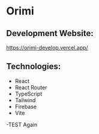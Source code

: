 # Orimi

## Development Website:
https://orimi-develop.vercel.app/

## Technologies:
- React
- React Router
- TypeScript
- Tailwind
- Firebase
- Vite


-TEST Again
